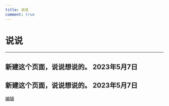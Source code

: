 ```yaml
---
title: 说说
comment: true
---
```


# 说说
----
新建这个页面，说说想说的。 
2023年5月7日
----
新建这个页面，说说想说的。 
2023年5月7日
----


[编辑](https://github.com/VirtualHotBar/Blog-hexo/edit/main/source/say/index.md)
